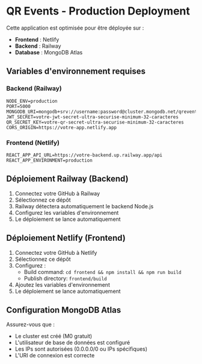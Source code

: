 # QR Events - Production Deployment

Cette application est optimisée pour être déployée sur :
- **Frontend** : Netlify
- **Backend** : Railway  
- **Database** : MongoDB Atlas

## Variables d'environnement requises

### Backend (Railway)
```env
NODE_ENV=production
PORT=5000
MONGODB_URI=mongodb+srv://username:password@cluster.mongodb.net/qrevents
JWT_SECRET=votre-jwt-secret-ultra-securise-minimum-32-caracteres
QR_SECRET_KEY=votre-qr-secret-ultra-securise-minimum-32-caracteres
CORS_ORIGIN=https://votre-app.netlify.app
```

### Frontend (Netlify)
```env
REACT_APP_API_URL=https://votre-backend.up.railway.app/api
REACT_APP_ENVIRONMENT=production
```

## Déploiement Railway (Backend)

1. Connectez votre GitHub à Railway
2. Sélectionnez ce dépôt
3. Railway détectera automatiquement le backend Node.js
4. Configurez les variables d'environnement
5. Le déploiement se lance automatiquement

## Déploiement Netlify (Frontend)  

1. Connectez votre GitHub à Netlify
2. Sélectionnez ce dépôt
3. Configurez :
   - Build command: `cd frontend && npm install && npm run build`
   - Publish directory: `frontend/build`
4. Ajoutez les variables d'environnement
5. Le déploiement se lance automatiquement

## Configuration MongoDB Atlas

Assurez-vous que :
- Le cluster est créé (M0 gratuit)
- L'utilisateur de base de données est configuré
- Les IPs sont autorisées (0.0.0.0/0 ou IPs spécifiques)
- L'URI de connexion est correcte
